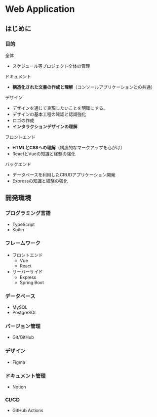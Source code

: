 # Web Application

## はじめに

### 目的

全体

- スケジュール等プロジェクト全体の管理

ドキュメント

- **構造化された文書の作成と理解**（コンソールアプリケーションとの共通）

デザイン

- デザインを通じて実現したいことを明確にする。
- デザインの基本工程の確認と認識強化
- ロゴの作成
- **インタラクションデザインの理解**

フロントエンド

- **HTMLとCSSへの理解**（構造的なマークアップを心がけ）
- ReactとVueの知識と経験の強化

バックエンド

- データベースを利用したCRUDアプリケーション開発
- Expressの知識と経験の強化

## 開発環境

### プログラミング言語

- TypeScript
- Kotlin

### フレームワーク

- フロントエンド
  - Vue
  - React
- サーバーサイド
  - Express
  - Spring Boot

### データベース

- MySQL
- PostgreSQL

### バージョン管理

- Git/GitHub

### デザイン

- Figma

### ドキュメント管理

- Notion

### CI/CD

- GitHub Actions
